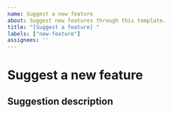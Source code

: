 ```yaml
---
name: Suggest a new feature
about: Suggest new features through this template.
title: "[Suggest a feature] "
labels: ["new-feature"]
assignees: ''
---
```


# Suggest a new feature

<!--
Thank you for suggesting a feature!
Please refer to the comments and fill in each item.
-->

## Suggestion description

<!-- 
Please provide a brief description of the feature you'd like to suggest.
-->